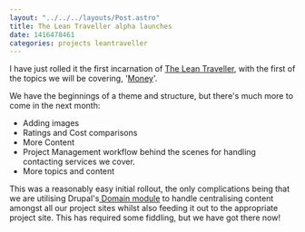 ```yaml
---
layout: "../../../layouts/Post.astro"
title: The Lean Traveller alpha launches
date: 1416478461
categories: projects leantraveller
---
```


I have just rolled it the first incarnation of <a href="https://theleantraveller.com/" target="_blank">The Lean Traveller</a>, with the first of the topics we will be covering, '<a href="https://theleantraveller.com/money" target="_blank">Money</a>'.

We have the beginnings of a theme and structure, but there's much more to come in the next month:<ul><li>Adding images</li><li>Ratings and Cost comparisons</li><li>More Content</li><li>Project Management workflow behind the scenes for handling contacting services we cover.</li><li>More topics and content</li></ul>

This was a reasonably easy initial rollout, the only complications being that we are utilising Drupal's<a href="https://www.drupal.org/project/domain" target="_blank"> Domain module</a> to handle centralising content amongst all our project sites whilst also feeding it out to the appropriate project site. This has required some fiddling, but we have got there now!
